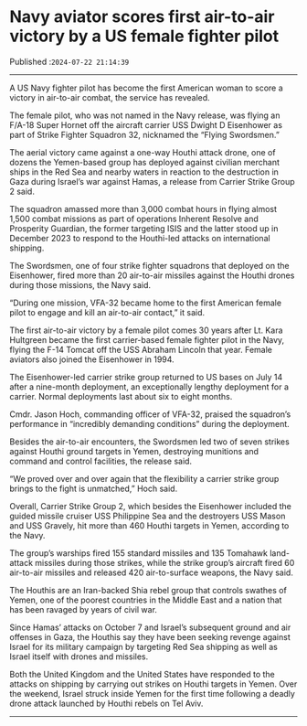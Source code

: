 # Navy aviator scores first air-to-air victory by a US female fighter pilot

Published :`2024-07-22 21:14:39`

---

A US Navy fighter pilot has become the first American woman to score a victory in air-to-air combat, the service has revealed.

The female pilot, who was not named in the Navy release, was flying an F/A-18 Super Hornet off the aircraft carrier USS Dwight D Eisenhower as part of Strike Fighter Squadron 32, nicknamed the “Flying Swordsmen.”

The aerial victory came against a one-way Houthi attack drone, one of dozens the Yemen-based group has deployed against civilian merchant ships in the Red Sea and nearby waters in reaction to the destruction in Gaza during Israel’s war against Hamas, a release from Carrier Strike Group 2 said.

The squadron amassed more than 3,000 combat hours in flying almost 1,500 combat missions as part of operations Inherent Resolve and Prosperity Guardian, the former targeting ISIS and the latter stood up in December 2023 to respond to the Houthi-led attacks on international shipping.

The Swordsmen, one of four strike fighter squadrons that deployed on the Eisenhower, fired more than 20 air-to-air missiles against the Houthi drones during those missions, the Navy said.

“During one mission, VFA-32 became home to the first American female pilot to engage and kill an air-to-air contact,” it said.

The first air-to-air victory by a female pilot comes 30 years after Lt. Kara Hultgreen became the first carrier-based female fighter pilot in the Navy, flying the F-14 Tomcat off the USS Abraham Lincoln that year. Female aviators also joined the Eisenhower in 1994.

The Eisenhower-led carrier strike group returned to US bases on July 14 after a nine-month deployment, an exceptionally lengthy deployment for a carrier. Normal deployments last about six to eight months.

Cmdr. Jason Hoch, commanding officer of VFA-32, praised the squadron’s performance in “incredibly demanding conditions” during the deployment.

Besides the air-to-air encounters, the Swordsmen led two of seven strikes against Houthi ground targets in Yemen, destroying munitions and command and control facilities, the release said.

“We proved over and over again that the flexibility a carrier strike group brings to the fight is unmatched,” Hoch said.

Overall, Carrier Strike Group 2, which besides the Eisenhower included the guided missile cruiser USS Philippine Sea and the destroyers USS Mason and USS Gravely, hit more than 460 Houthi targets in Yemen, according to the Navy.

The group’s warships fired 155 standard missiles and 135 Tomahawk land-attack missiles during those strikes, while the strike group’s aircraft fired 60 air-to-air missiles and released 420 air-to-surface weapons, the Navy said.

The Houthis are an Iran-backed Shia rebel group that controls swathes of Yemen, one of the poorest countries in the Middle East and a nation that has been ravaged by years of civil war.

Since Hamas’ attacks on October 7 and Israel’s subsequent ground and air offenses in Gaza, the Houthis say they have been seeking revenge against Israel for its military campaign by targeting Red Sea shipping as well as Israel itself with drones and missiles.

Both the United Kingdom and the United States have responded to the attacks on shipping by carrying out strikes on Houthi targets in Yemen. Over the weekend, Israel struck inside Yemen for the first time following a deadly drone attack launched by Houthi rebels on Tel Aviv.

---

